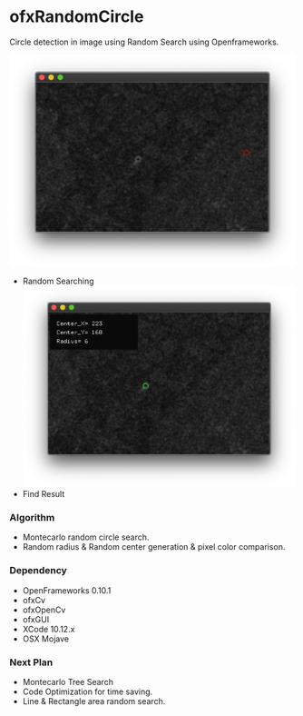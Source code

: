 # ofxRandomCircle
Circle detection in image using Random Search using Openframeworks. 

![result example]( https://github.com/bemoregt/ofxrandomCircle/blob/master/sarching.png "RandSearching")
- Random Searching
![result example]( https://github.com/bemoregt/ofxrandomCircle/blob/master/result.png "Find")
- Find Result

### Algorithm
- Montecarlo random circle search. 
- Random radius & Random center generation & pixel color comparison. 

### Dependency
- OpenFrameworks 0.10.1
- ofxCv
- ofxOpenCv
- ofxGUI
- XCode 10.12.x
- OSX Mojave

### Next Plan
- Montecarlo Tree Search
- Code Optimization for time saving.
- Line & Rectangle area random search.
